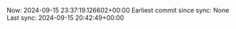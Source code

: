 Now: 2024-09-15 23:37:19.126602+00:00 Earliest commit since sync: None Last sync: 2024-09-15 20:42:49+00:00
